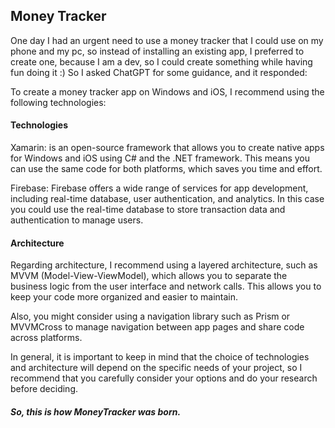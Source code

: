 ## Money Tracker

One day I had an urgent need to use a money tracker that I could use on my phone and my pc, so instead of installing an existing app, I preferred to create one, because I am a dev, so I could create something while having fun doing it :) 
So I asked ChatGPT for some guidance, and it responded:

To create a money tracker app on Windows and iOS, I recommend using the following technologies:

#### Technologies
Xamarin: is an open-source framework that allows you to create native apps for Windows and iOS using C# and the .NET framework. 
This means you can use the same code for both platforms, which saves you time and effort.

Firebase: Firebase offers a wide range of services for app development, including real-time database, user authentication, and analytics. 
In this case you could use the real-time database to store transaction data and authentication to manage users.

#### Architecture

Regarding architecture, I recommend using a layered architecture, such as MVVM (Model-View-ViewModel), 
which allows you to separate the business logic from the user interface and network calls. 
This allows you to keep your code more organized and easier to maintain.

Also, you might consider using a navigation library such as Prism or MVVMCross to manage navigation between app pages and share code across platforms.

In general, it is important to keep in mind that the choice of technologies and architecture 
will depend on the specific needs of your project, so I recommend that you carefully consider your options and do your research before deciding.

##### So, this is how MoneyTracker was born. 
